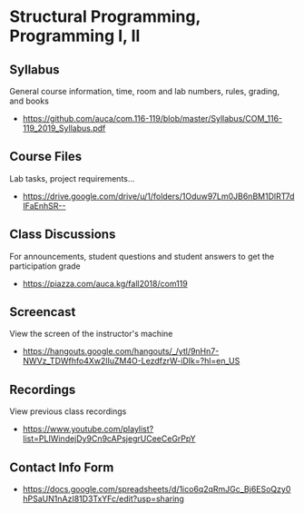 # Structural Programming, Programming I, II

## Syllabus

General course information, time, room and lab numbers, rules, grading, and
books

* <https://github.com/auca/com.116-119/blob/master/Syllabus/COM_116-119_2019_Syllabus.pdf>

## Course Files

Lab tasks, project requirements...

* <https://drive.google.com/drive/u/1/folders/1Oduw97Lm0JB6nBM1DlRT7dIFaEnhSR-->

## Class Discussions

For announcements, student questions and student answers to get the
participation grade

* <https://piazza.com/auca.kg/fall2018/com119>

## Screencast

View the screen of the instructor's machine

* <https://hangouts.google.com/hangouts/_/ytl/9nHn7-NWVz_TDWfhfo4Xw2lIuZM4O-LezdfzrW-iDIk=?hl=en_US>

## Recordings

View previous class recordings

* <https://www.youtube.com/playlist?list=PLIWindejDy9Cn9cAPsjegrUCeeCeGrPpY>
  
## Contact Info Form

* <https://docs.google.com/spreadsheets/d/1ico6q2qRmJGc_Bj6ESoQzy0hPSaUN1nAzI81D3TxYFc/edit?usp=sharing>
